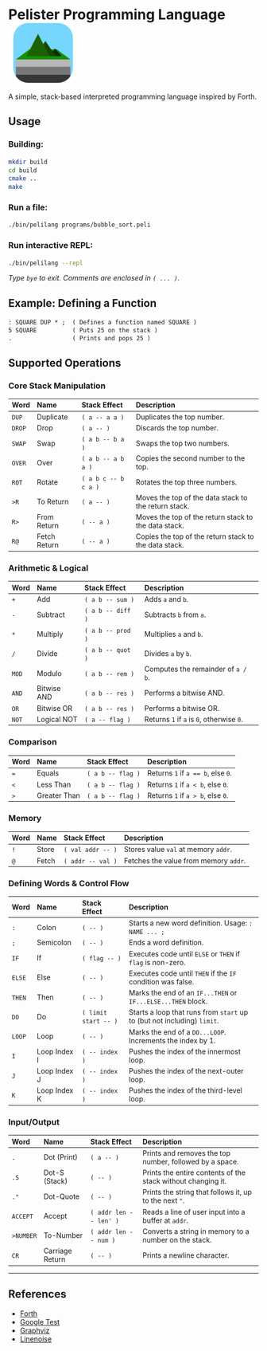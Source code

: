 <h1>
  Pelister Programming Language
  <img src="peli-logo.png" alt="Peli Logo" style="height:120px; vertical-align:middle; margin-left:10px;">
</h1>


A simple, stack-based interpreted programming language inspired by Forth.

## Usage

### Building:

```bash
mkdir build
cd build
cmake ..
make
```

### Run a file:
```bash
./bin/pelilang programs/bubble_sort.peli
```

### Run interactive REPL:
```bash
./bin/pelilang --repl
```
*Type `bye` to exit. Comments are enclosed in `( ... )`.*

## Example: Defining a Function

```forth
: SQUARE DUP * ;  ( Defines a function named SQUARE )
5 SQUARE          ( Puts 25 on the stack )
.                 ( Prints and pops 25 )
```

## Supported Operations

### Core Stack Manipulation
| Word | Name | Stack Effect | Description |
| :--- | :--- | :--- | :----------- |
| `DUP`| Duplicate | `( a -- a a )` | Duplicates the top number. |
| `DROP`| Drop | `( a -- )` | Discards the top number. |
| `SWAP`| Swap | `( a b -- b a )`| Swaps the top two numbers. |
| `OVER`| Over | `( a b -- a b a )` | Copies the second number to the top. |
| `ROT`| Rotate | `( a b c -- b c a )` | Rotates the top three numbers. |
| `>R` | To Return | `( a -- )` | Moves the top of the data stack to the return stack. |
| `R>` | From Return | `( -- a )` | Moves the top of the return stack to the data stack. |
| `R@` | Fetch Return| `( -- a )` | Copies the top of the return stack to the data stack. |

### Arithmetic & Logical
| Word | Name | Stack Effect | Description |
| :--- | :--- | :--- | :----------- |
| `+` | Add | `( a b -- sum )` | Adds `a` and `b`. |
| `-` | Subtract | `( a b -- diff )` | Subtracts `b` from `a`. |
| `*` | Multiply | `( a b -- prod )` | Multiplies `a` and `b`. |
| `/` | Divide | `( a b -- quot )` | Divides `a` by `b`. |
| `MOD`| Modulo | `( a b -- rem )` | Computes the remainder of `a / b`. |
| `AND`| Bitwise AND | `( a b -- res )` | Performs a bitwise AND. |
| `OR` | Bitwise OR | `( a b -- res )` | Performs a bitwise OR. |
| `NOT`| Logical NOT | `( a -- flag )`| Returns `1` if `a` is `0`, otherwise `0`. |

### Comparison
| Word | Name | Stack Effect | Description |
| :--- | :--- | :--- | :----------- |
| `=` | Equals | `( a b -- flag )` | Returns `1` if `a == b`, else `0`. |
| `<` | Less Than | `( a b -- flag )` | Returns `1` if `a < b`, else `0`. |
| `>` | Greater Than| `( a b -- flag )` | Returns `1` if `a > b`, else `0`. |

### Memory
| Word | Name | Stack Effect | Description |
| :--- | :--- | :--- | :----------- |
| `!` | Store | `( val addr -- )` | Stores value `val` at memory `addr`. |
| `@` | Fetch | `( addr -- val )` | Fetches the value from memory `addr`. |

### Defining Words & Control Flow
| Word | Name | Stack Effect | Description |
| :--- | :--- | :--- | :----------- |
| `:` | Colon | `( -- )` | Starts a new word definition. Usage: `: NAME ... ;` |
| `;` | Semicolon | `( -- )` | Ends a word definition. |
| `IF` | If | `( flag -- )` | Executes code until `ELSE` or `THEN` if `flag` is non-zero. |
| `ELSE`| Else | `( -- )` | Executes code until `THEN` if the `IF` condition was false. |
| `THEN`| Then | `( -- )` | Marks the end of an `IF...THEN` or `IF...ELSE...THEN` block. |
| `DO` | Do | `( limit start -- )` | Starts a loop that runs from `start` up to (but not including) `limit`. |
| `LOOP`| Loop | `( -- )` | Marks the end of a `DO...LOOP`. Increments the index by 1. |
| `I` | Loop Index I | `( -- index )`| Pushes the index of the innermost loop. |
| `J` | Loop Index J | `( -- index )`| Pushes the index of the next-outer loop. |
| `K` | Loop Index K | `( -- index )`| Pushes the index of the third-level loop. |

### Input/Output
| Word | Name | Stack Effect | Description |
| :--- | :--- | :--- | :----------- |
| `.` | Dot (Print)| `( a -- )` | Prints and removes the top number, followed by a space. |
| `.S` | Dot-S (Stack) | `( -- )` | Prints the entire contents of the stack without changing it. |
| `."`| Dot-Quote | `( -- )` | Prints the string that follows it, up to the next `"`. |
| `ACCEPT`| Accept | `( addr len -- len' )` | Reads a line of user input into a buffer at `addr`. |
| `>NUMBER`| To-Number | `( addr len -- num )`| Converts a string in memory to a number on the stack. |
| `CR` | Carriage Return| `( -- )` | Prints a newline character. |
---

## References

- [Forth](https://en.wikipedia.org/wiki/Forth_(programming_language))
- [Google Test](https://github.com/google/googletest/)
- [Graphviz](https://graphviz.org/)
- [Linenoise](https://github.com/antirez/linenoise/)

